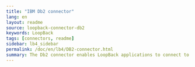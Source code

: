 ```yaml
---
title: "IBM Db2 connector"
lang: en
layout: readme
source: loopback-connector-db2
keywords: LoopBack
tags: [connectors, readme]
sidebar: lb4_sidebar
permalink: /doc/en/lb4/DB2-connector.html
summary: The Db2 connector enables LoopBack applications to connect to Db2 data sources. 
---
```

